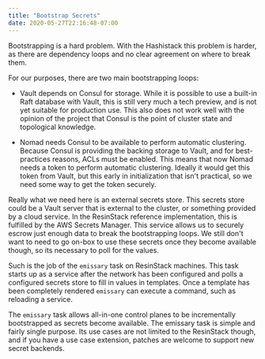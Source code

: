 ```yaml
---
title: "Bootstrap Secrets"
date: 2020-05-27T22:16:48-07:00
---
```


Bootstrapping is a hard problem.  With the Hashistack this problem is
harder, as there are dependency loops and no clear agreement on where
to break them.

For our purposes, there are two main bootstrapping loops:

  * Vault depends on Consul for storage.  While it is possible to use
    a built-in Raft database with Vault, this is still very much a
    tech preview, and is not yet suitable for production use.  This
    also does not work well with the opinion of the project that
    Consul is the point of cluster state and topological knowledge.

  * Nomad needs Consul to be available to perform automatic
    clustering.  Because Consul is providing the backing storage to
    Vault, and for best-practices reasons, ACLs must be enabled.  This
    means that now Nomad needs a token to perform automatic
    clustering.  Ideally it would get this token from Vault, but this
    early in initialization that isn't practical, so we need some way
    to get the token securely.


Really what we need here is an external secrets store.  This secrets
store could be a Vault server that is external to the cluster, or
something provided by a cloud service.  In the ResinStack reference
implementation, this is fulfilled by the AWS Secrets Manager.  This
service allows us to securely escrow just enough data to break the
bootstrapping loops.  We still don't want to need to go on-box to use
these secrets once they become available though, so its necessary to
poll for the values.

Such is the job of the `emissary` task on ResinStack machines.  This
task starts up as a service after the network has been configured and
polls a configured secrets store to fill in values in templates.  Once
a template has been completely rendered `emissary` can execute a
command, such as reloading a service.

The `emissary` task allows all-in-one control planes to be
incrementally bootstrapped as secrets become available.  The emissary
task is simple and fairly single purpose.  Its use cases are not
limited to the ResinStack though, and if you have a use case
extension, patches are welcome to support new secret backends.
